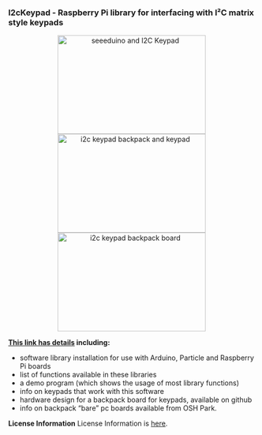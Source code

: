 
### I2cKeypad - Raspberry Pi library for interfacing with I²C matrix style keypads

<div style="text-align: center;">
<div style="display: inline-block; margin-right: 5px;">
<img  src="https://www.dcity.org/dcity/wp-content/uploads/projects/i2c-keypad-backpack/seeeduino-and-keypad.jpg" alt="seeeduino and I2C Keypad" width="300" height="200" />
</div>
<div style="display: inline-block; margin-right: 5px;">
<img  src="https://www.dcity.org/dcity/wp-content/uploads/projects/i2c-keypad-backpack/i2c-keypad-and-keypad.jpg" alt="i2c keypad backpack and keypad" width="300" height="200" />
</div>
<div style="display: inline-block; margin-right: 5px;">
<img  src="https://www.dcity.org/dcity/wp-content/uploads/projects/i2c-keypad-backpack/i2c-keypad-backpack.jpg" alt="i2c keypad backpack board" width="300" height="200" />
</div>
</div>


**[This link has details](https://dcity.org/portfolio/i2c-keypad-library/) including:**
* software library installation for use with Arduino, Particle and Raspberry Pi boards
* list of functions available in these libraries
* a demo program (which shows the usage of most library functions)
* info on keypads that work with this software
* hardware design for a backpack board for keypads, available on github
* info on backpack “bare” pc boards available from OSH Park.

**License Information**
License Information is [here](https://www.dcity.org/license-information/).
